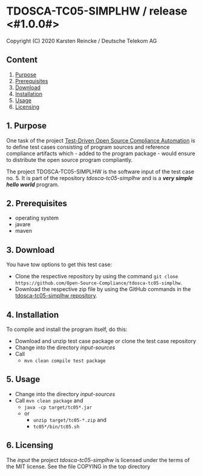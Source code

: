 # TDOSCA-TC05-SIMPLHW / release <#1.0.0#>

Copyright (C) 2020 Karsten Reincke / Deutsche Telekom AG

## Content
1. [Purpose](#pur)
2. [Prerequisites](#prq)
3. [Download](#dlo)
4. [Installation](#ins)
5. [Usage](#use)
6. [Licensing](#lic)

## 1. Purpose <a id="pur"></a>
One task of the project [Test-Driven Open Source Compliance Automation](https://github.com/Open-Source-Compliance/tdosca) is to define test cases consisting of program sources and reference compliance artifacts which - added to the program package - would ensure to distribute the open source program compliantly.

The project TDOSCA-TC05-SIMPLHW is the software input of the test case no. 5. It is part of the repository *tdosca-tc05-simplhw* and is a ***very simple hello world*** program.

## 2. Prerequisites <a id="prq"></a>
* operating system
* javare
* maven


## 3. Download <a id="dlo"></a>

You have tow options to get this test case:

* Clone the respective repository by using the command ``git clone https://github.com/Open-Source-Compliance/tdosca-tc05-simplhw``.
* Download the respective zip file by using the GitHub commands in the [tdosca-tc05-simplhw repository](https://github.com/Open-Source-Compliance/tdosca-tc05-simplhw).

## 4. Installation <a id="ins"></a>
To compile and install the program itself, do this:
* Download and unzip test case package or clone the test case repository
* Change into the directory *input-sources*
* Call
  - ``mvn clean compile test package``

## 5. Usage <a id="use"></a>
* Change into the directory *input-sources*
* Call ``mvn clean package`` and
  - ``java -cp target/tc05*.jar ``
  - or
    - ``unzip target/tc05-*.zip`` and
    - ``tc05*/bin/tc05.sh``

## 6. Licensing <a id="lic"></a>

The *input* the project *tdosca-tc05-simplhw* is licensed under the terms of the MIT license. See the file COPYING in the top directory
